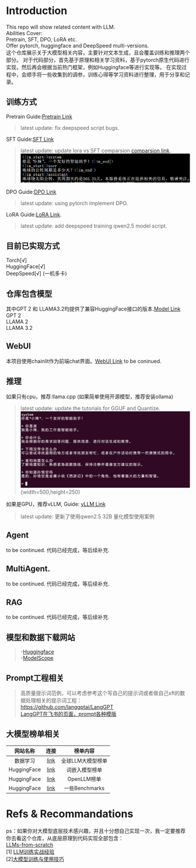 # Introduction
This repo will show related content with LLM. <br>
Abilities Cover: <br>
Pretrain, SFT, DPO, LoRA etc. <br>
Offer pytorch, huggingface and DeepSpeed multi-versions. <br>
这个仓库展示关于大模型相关内容，主要针对文本生成，且会覆盖训练和推理两个部分。
对于代码部分，首先基于原理和相关学习资料，基于pytorch原生代码进行实现，然后再会根据当前热门框架，例如Huggingface等进行实现等。
在实现过程中，会顺手将一些收集到的调参，训练心得等学习资料进行整理，用于分享和记录。

## 训练方式<br>
Pretrain Guide:[Pretrain Link](pretrain) <br>
> latest update: fix deepspeed script bugs.

SFT Guide:[SFT Link](sft) <br>
> latest update: update lora vs SFT comparsion [comparsion link](sft/sft_vs_lora_qwen25_0p5B.md).
> ![img.png](sft/imgs/img3.png) <br>

DPO Guide:[DPO Link](dpo) <br>
> latest update: using pytorch implement DPO.
 
LoRA Guide:[LoRA Link](lora). <br>
> latest update: add deepspeed training qwen2.5 model script.

## 目前已实现方式
Torch[√] <br>
HuggingFace[√]<br>
DeepSpeed[√] (一机多卡)<br>

## 仓库包含模型
其中GPT 2 和 LLAMA3.2均提供了兼容HuggingFace接口的版本.[Model Link](model)<br>
GPT 2<br>
LLAMA 2<br>
LLAMA 3.2<br>

## WebUI
本项目使用chainlit作为前端chat界面。[WebUI Link](webui) to be coninued.

## 推理
如果只有cpu，推荐:llama.cpp (如果简单使用开源模型，推荐安装ollama)<br>
> latest update: update the tutorials for GGUF and Quantize.
![llama.cpp example](inference/llamacpp/imgs/img_1.png){width=500,height=250} <br>

如果是GPU，推荐vLLM, Guide: [vLLM Link](inference/vllm/readme.md)<br>
> latest update: 更新了使用qwen2.5 32B 量化模型使用案例

## Agent
to be continued. 代码已经完成，等后续补充.

## MultiAgent.
to be continued. 代码已经完成，等后续补充.

## RAG
to be continued. 代码已经完成，等后续补充.


## 模型和数据下载网站
> -[Huggingface](https://huggingface.co/models) <br>
> -[ModelScope](https://modelscope.cn)<br>

## Prompt工程相关
> 高质量提示词范例，可以考虑参考这个写自己的提示词或者做自己sft的数据处理相关的提示词工程：<br>
> https://github.com/langgptai/LangGPT<br>
> [LangGPT在飞书的页面，prompt各种模版](https://langgptai.feishu.cn/wiki/S8ZmwcW3aishrAklZMDcpBsmndb)<br>


## 大模型榜单相关
|网站名称|连接|榜单内容|
|:----:|:----:|:----:|
|数据学习|[link](https://www.datalearner.com/ai-models/leaderboard/datalearner-llm-leaderboard)|全球LLM大模型榜单|
|HuggingFace|[link](https://huggingface.co/spaces/mteb/leaderboard)|词嵌入模型榜单|
|HuggingFace|[link](https://huggingface.co/spaces/open-llm-leaderboard/open_llm_leaderboard)|OpenLLM榜单|
|HuggingFace|[link](https://huggingface.co/spaces?sort=trending&search=benchmark)|一些Benchmarks|

# Refs & Recommandations
ps：如果你对大模型底层技术感兴趣，并且十分想自己实现一次，我一定要推荐你去看这个仓库，从底层原理到代码实现全部包含：<br>
[LLMs-from-scratch](https://github.com/rasbt/LLMs-from-scratch)<br>
[1] [LLM训练实战经验](https://techdiylife.github.io/big-model-training/deepspeed/LLM-state-of-GPT.html#%E9%97%AE%E9%A2%981gpt%E6%A8%A1%E5%9E%8B%E6%98%AF%E5%A6%82%E4%BD%95%E8%AE%AD%E7%BB%83%E7%9A%84) <br>
[2][大模型训练与使用技巧](https://techdiylife.github.io/big-model-training/deepspeed/LLM-state-of-GPT.html#%E9%97%AE%E9%A2%981gpt%E6%A8%A1%E5%9E%8B%E6%98%AF%E5%A6%82%E4%BD%95%E8%AE%AD%E7%BB%83%E7%9A%84)<br>
